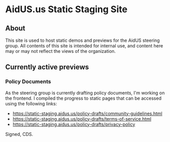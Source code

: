 # AidUS.us Static Staging Site

## About
This site is used to host static demos and previews for the AidUS steering group.
All contents of this site is intended for internal use, and content here may or may not reflect the views of the organization.

## Currently active previews

### Policy Documents
As the steering group is currently drafting policy documents, I'm working on the frontend.
I compiled the progress to static pages that can be accessed using the following links:
- https://static-staging.aidus.us/policy-drafts/community-guidelines.html
- https://static-staging.aidus.us/policy-drafts/terms-of-service.html
- https://static-staging.aidus.us/policy-drafts/privacy-policy

Signed, CDS.
